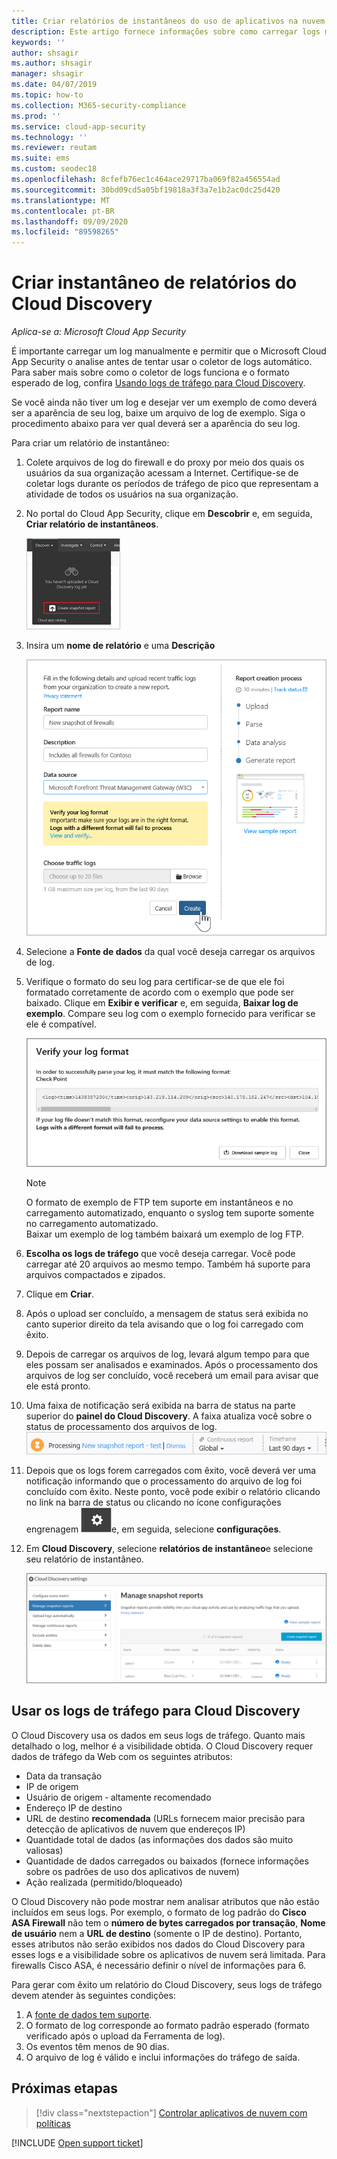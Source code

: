 ```yaml
---
title: Criar relatórios de instantâneos do uso de aplicativos na nuvem do Cloud Discovery
description: Este artigo fornece informações sobre como carregar logs manualmente para criar um relatório de instantâneo de seus aplicativos do Cloud Discovery.
keywords: ''
author: shsagir
ms.author: shsagir
manager: shsagir
ms.date: 04/07/2019
ms.topic: how-to
ms.collection: M365-security-compliance
ms.prod: ''
ms.service: cloud-app-security
ms.technology: ''
ms.reviewer: reutam
ms.suite: ems
ms.custom: seodec18
ms.openlocfilehash: 8cfefb76ec1c464ace29717ba069f82a456554ad
ms.sourcegitcommit: 30bd09cd5a05bf19818a3f3a7e1b2ac0dc25d420
ms.translationtype: MT
ms.contentlocale: pt-BR
ms.lasthandoff: 09/09/2020
ms.locfileid: "89598265"
---
```

# <a name="create-snapshot-cloud-discovery-reports"></a>Criar instantâneo de relatórios do Cloud Discovery

*Aplica-se a: Microsoft Cloud App Security*

É importante carregar um log manualmente e permitir que o Microsoft Cloud App Security o analise antes de tentar usar o coletor de logs automático. Para saber mais sobre como o coletor de logs funciona e o formato esperado de log, confira [Usando logs de tráfego para Cloud Discovery](#log-format).

Se você ainda não tiver um log e desejar ver um exemplo de como deverá ser a aparência de seu log, baixe um arquivo de log de exemplo. Siga o procedimento abaixo para ver qual deverá ser a aparência do seu log.

Para criar um relatório de instantâneo:

1. Colete arquivos de log do firewall e do proxy por meio dos quais os usuários da sua organização acessam a Internet. Certifique-se de coletar logs durante os períodos de tráfego de pico que representam a atividade de todos os usuários na sua organização.

1. No portal do Cloud App Security, clique em **Descobrir** e, em seguida, **Criar relatório de instantâneos**.

    ![Criar novo relatório de instantâneo](media/create-new-snapshot-report.png)

1. Insira um **nome de relatório** e uma **Descrição**

    ![Novo relatório de instantâneo](media/new-snapshot-report.png)

1. Selecione a **Fonte de dados** da qual você deseja carregar os arquivos de log.

1. Verifique o formato do seu log para certificar-se de que ele foi formatado corretamente de acordo com o exemplo que pode ser baixado. Clique em **Exibir e verificar** e, em seguida, **Baixar log de exemplo**. Compare seu log com o exemplo fornecido para verificar se ele é compatível.

    ![Verifique seu formato de log](media/cloud-discovery-snapshot-verify.png)

    > [!NOTE]
    > O formato de exemplo de FTP tem suporte em instantâneos e no carregamento automatizado, enquanto o syslog tem suporte somente no carregamento automatizado.  
    Baixar um exemplo de log também baixará um exemplo de log FTP.

1. **Escolha os logs de tráfego** que você deseja carregar. Você pode carregar até 20 arquivos ao mesmo tempo. Também há suporte para arquivos compactados e zipados.

1. Clique em **Criar**.

1. Após o upload ser concluído, a mensagem de status será exibida no canto superior direito da tela avisando que o log foi carregado com êxito.

1. Depois de carregar os arquivos de log, levará algum tempo para que eles possam ser analisados e examinados.
    Após o processamento dos arquivos de log ser concluído, você receberá um email para avisar que ele está pronto.

1. Uma faixa de notificação será exibida na barra de status na parte superior do **painel do Cloud Discovery**. A faixa atualiza você sobre o status de processamento dos arquivos de log.
    ![processando a barra de menus do arquivo de log](media/processing-log-file-menu-bar.png)

1. Depois que os logs forem carregados com êxito, você deverá ver uma notificação informando que o processamento do arquivo de log foi concluído com êxito. Neste ponto, você pode exibir o relatório clicando no link na barra de status ou clicando no ícone configurações engrenagem ![configurações](media/settings-icon.png "Ícone de configurações")e, em seguida, selecione **configurações**.

1. Em **Cloud Discovery**, selecione **relatórios de instantâneo**e selecione seu relatório de instantâneo.

    ![gerenciamento de relatório de instantâneo](media/snapshot-report-managment.png)

## <a name="using-traffic-logs-for-cloud-discovery"></a>Usar os logs de tráfego para Cloud Discovery <a name="log-format"></a>

O Cloud Discovery usa os dados em seus logs de tráfego. Quanto mais detalhado o log, melhor é a visibilidade obtida. O Cloud Discovery requer dados de tráfego da Web com os seguintes atributos:

- Data da transação
- IP de origem
- Usuário de origem ‑ altamente recomendado
- Endereço IP de destino
- URL de destino **recomendada** (URLs fornecem maior precisão para detecção de aplicativos de nuvem que endereços IP)
- Quantidade total de dados (as informações dos dados são muito valiosas)
- Quantidade de dados carregados ou baixados (fornece informações sobre os padrões de uso dos aplicativos de nuvem)
- Ação realizada (permitido/bloqueado)

O Cloud Discovery não pode mostrar nem analisar atributos que não estão incluídos em seus logs.
Por exemplo, o formato de log padrão do **Cisco ASA Firewall** não tem o **número de bytes carregados por transação**, **Nome de usuário** nem a **URL de destino** (somente o IP de destino).
Portanto, esses atributos não serão exibidos nos dados do Cloud Discovery para esses logs e a visibilidade sobre os aplicativos de nuvem será limitada. Para firewalls Cisco ASA, é necessário definir o nível de informações para 6.

Para gerar com êxito um relatório do Cloud Discovery, seus logs de tráfego devem atender às seguintes condições:

1. A [fonte de dados tem suporte](set-up-cloud-discovery.md#supported-firewalls-and-proxies).
2. O formato de log corresponde ao formato padrão esperado (formato verificado após o upload da Ferramenta de log).
3. Os eventos têm menos de 90 dias.
4. O arquivo de log é válido e inclui informações do tráfego de saída.

## <a name="next-steps"></a>Próximas etapas

> [!div class="nextstepaction"]
> [Controlar aplicativos de nuvem com políticas](control-cloud-apps-with-policies.md)

[!INCLUDE [Open support ticket](includes/support.md)]
